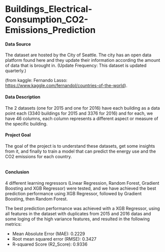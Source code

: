 # Buildings_Electrical-Consumption_CO2-Emissions_Prediction

#### Data Source
The dataset are hosted by the City of Seattle. The city has an open data platform found here and they update their information according the amount of data that is brought in. (Update Frequency: This dataset is updated quarterly.)

(from kaggle: Fernando Lasso: https://www.kaggle.com/fernandol/countries-of-the-world).

#### Data Description
The 2 datasets (one for 2015 and one for 2016) have each building as a data point each (3340 buildings for 2015 and 3376 for 2016) and for each, we have 46 columns, each column represents a different aspect or measure of the specific building.

#### Project Goal
The goal of the project is to understand these datasets, get some insights from it, and finally to train a model that can predict the energy use and the CO2 emissions for each country. 

![]()

#### Conclusion 
4 different learning regressors (Linear Regression, Random Forest, Gradient Boosting and XGB Regressor) were tested, and we have achieved the best prediction performance using XGB Regressor, followed by Gradient Boosting, then Random Forest.

The best prediction performance was achieved with a XGB Regressor, using all features in the dataset with duplicates from 2015 and 2016 datas and some loging of the high variance features, and resulted in the following metrics:

* Mean Absolute Error (MAE): 0.2229 
* Root mean squared error (RMSE): 0.3427
* R-squared Score (R2_Score): 0.9336

![]()

